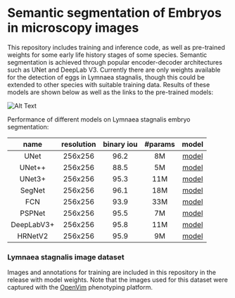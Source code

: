 # Semantic segmentation of Embryos in microscopy images

This repository includes training and inference code, as well as pre-trained weights for some early life history stages of some species. Semantic segmentation is achieved through popular encoder-decoder architectures such as UNet and DeepLab V3. Currently there are only weights available for the detection of eggs in Lymnaea stagnalis, though this could be extended to other species with suitable training data. Results of these models are shown below as well as the links to the pre-trained models:

![Alt Text](https://github.com/EmbryoPhenomics/embryo_segmentation/blob/main/example_segmentation.gif)

Performance of different models on Lymnaea stagnalis embryo segmentation:

| name | resolution | binary iou | #params | model |
|:---:|:---:|:---:|:---:| :---:|
| UNet | 256x256 | 96.2 | 8M | [model](https://github.com/EmbryoPhenomics/embryo_segmentation/releases/download/v0.1/UNet_lymnaea_binary.h5) 
| UNet++ | 256x256 | 88.5 | 5M | [model](https://github.com/EmbryoPhenomics/embryo_segmentation/releases/download/v0.1/UNet2plus_lymnaea_binary.h5)
| UNet3+ | 256x256 | 95.3 | 11M | [model](https://github.com/EmbryoPhenomics/embryo_segmentation/releases/download/v0.1/UNet3plus_lymnaea_binary.h5)
| SegNet | 256x256 | 96.1 | 18M | [model](https://github.com/EmbryoPhenomics/embryo_segmentation/releases/download/v0.1/SegNet_lymnaea_binary.h5)
| FCN | 256x256 | 93.9 | 33M | [model](https://github.com/EmbryoPhenomics/embryo_segmentation/releases/download/v0.1/FCN_lymnaea_binary.h5)
| PSPNet | 256x256 | 95.5 | 7M | [model](https://github.com/EmbryoPhenomics/embryo_segmentation/releases/download/v0.1/PSPNet_lymnaea_binary.h5)
| DeepLabV3+ | 256x256 | 95.8 | 11M | [model](https://github.com/EmbryoPhenomics/embryo_segmentation/releases/download/v0.1/DeepLabV3_lymnaea_binary.h5)
| HRNetV2 | 256x256 | 95.9 | 9M | [model](https://github.com/EmbryoPhenomics/embryo_segmentation/releases/download/v0.1/HRNetV2_lymnaea_binary.h5)

### Lymnaea stagnalis image dataset

Images and annotations for training are included in this repository in the release with model weights. Note that the images used for this dataset were captured with the [OpenVim](https://github.com/otills/openvim) phenotyping platform.


